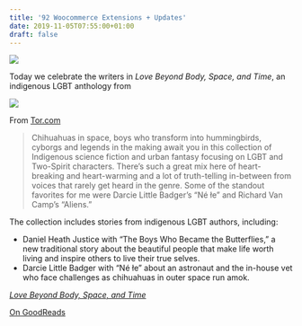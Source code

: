 ```yaml
---
title: '92 Woocommerce Extensions + Updates'
date: 2019-11-05T07:55:00+01:00
draft: false
---
```


[![](https://cdn-blog.adafruit.com/uploads/2019/10/NewImage-81.png)](https://blog.adafruit.com/tag/native-american-heritage-month/)

Today we celebrate the writers in _Love Beyond Body, Space, and Time_, an indigenous LGBT anthology from

![](https://cdn-blog.adafruit.com/uploads/2019/10/lovebeyondcovera-323x480.jpg)

From [Tor.com](https://www.tor.com/2018/06/27/five-indigenous-speculative-fiction-authors-you-should-be-reading/)

> Chihuahuas in space, boys who transform into hummingbirds, cyborgs and legends in the making await you in this collection of Indigenous science fiction and urban fantasy focusing on LGBT and Two-Spirit characters. There’s such a great mix here of heart-breaking and heart-warming and a lot of truth-telling in-between from voices that rarely get heard in the genre. Some of the standout favorites for me were Darcie Little Badger’s “Né łe” and Richard Van Camp’s “Aliens.”

The collection includes stories from indigenous LGBT authors, including:

*   Daniel Heath Justice with “The Boys Who Became the Butterflies,” a new traditional story about the beautiful people that make life worth living and inspire others to live their true selves.
*   Darcie Little Badger with “Né łe” about an astronaut and the in-house vet who face challenges as chihuahuas in outer space run amok.

[_Love Beyond Body, Space, and Time_](http://bedsidepress.com/product/love-beyond-body-space-and-time/)

[On GoodReads](https://www.goodreads.com/en/book/show/31560094-love-beyond-body-space-and-time)